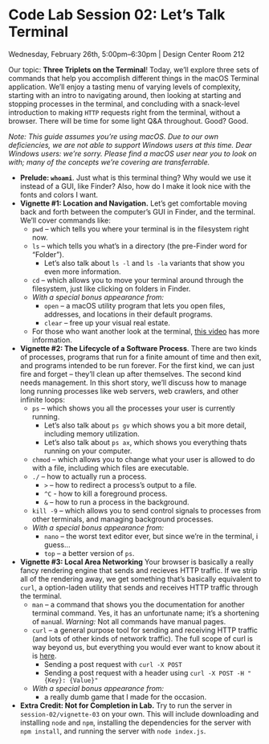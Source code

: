 # Code Lab Session 02: Let’s Talk Terminal
Wednesday, February 26th, 5:00pm–6:30pm | Design Center Room 212


Our topic: **Three Triplets on the Terminal**! Today, we’ll explore three sets of commands that help you accomplish different things in the macOS Terminal application. We’ll enjoy a tasting menu of varying levels of complexity, starting with an intro to navigating around, then looking at starting and stopping processes in the terminal, and concluding with a snack-level introduction to making `HTTP` requests right from the terminal, without a browser. There will be time for some light Q&A throughout. Good? Good.

*Note: This guide assumes you’re using macOS. Due to our own deficiencies, we are not able to support Windows users at this time. Dear Windows users: we’re sorry. Please find a macOS user near you to look on with; many of the concepts we’re covering are transferrable.*

- **Prelude: `whoami`**. Just what is this terminal thing? Why would we use it instead of a GUI, like Finder? Also, how do I make it look nice with the fonts and colors I want.
- **Vignette #1: Location and Navigation.** Let’s get comfortable moving back and forth between the computer’s GUI in Finder, and the terminal. We’ll cover commands like:
    - `pwd` – which tells you where your terminal is in the filesystem right now.
    - `ls` – which tells you what’s in a directory (the pre-Finder word for “Folder”).
        - Let’s also talk about `ls -l` and `ls -la` variants that show you even more information.
    - `cd` – which allows you to move your terminal around through the filesystem, just like clicking on folders in Finder.
    - *With a special bonus appearance from:*
        - `open` – a macOS utility program that lets you open files, addresses, and locations in their default programs.
        -  `clear` – free up your visual real estate.
    - For those who want another look at the terminal, [this video](https://www.youtube.com/watch?v=V4ShSik25Wo) has more information.
- **Vignette #2: The Lifecycle of a Software Process**. There are two kinds of processes, programs that run for a finite amount of time and then exit, and programs intended to be run forever. For the first kind, we can just fire and forget – they’ll clean up after themselves. The second kind needs management. In this short story, we’ll discuss how to manage long running processes like web servers, web crawlers, and other infinite loops:
    - `ps` – which shows you all the processes your user is currently running.
        - Let’s also talk about `ps gv` which shows you a bit more detail, including memory utilization.
        - Let’s also talk about `ps ax`, which shows you everything thats running on your computer.
    - `chmod` – which allows you to change what your user is allowed to do with a file, including which files are executable.
    - `./` – how to actually run a process.
        - `>` – how to redirect a process’s output to a file.
        - `^C` - how to kill a foreground process.
        - `&` – how to run a process in the background.
    - `kill -9` – which allows you to send control signals to processes from other terminals, and managing background processes.
    - *With a special bonus appearance from:*
        - `nano` – the worst text editor ever, but since we’re in the terminal, i guess…
        - `top` – a better version of `ps`.
- **Vignette #3: Local Area Networking** Your browser is basically a really fancy rendering engine that sends and recieves HTTP traffic. If we strip all of the rendering away, we get something that’s basically equivalent to `curl`, a option-laden utility that sends and receives HTTP traffic through the terminal.
    - `man` – a command that shows you the documentation for another terminal command. Yes, it has an unfortunate name; it’s a shortening of `man`ual. *Warning:* Not all commands have manual pages.
    - `curl` – a general purpose tool for sending and receiving HTTP traffic (and lots of other kinds of network traffic). The full scope of curl is way beyond us, but everything you would ever want to know about it is [here](https://ec.haxx.se/).
        - Sending a post request with `curl -X POST`
        - Sending a post request with a header using `curl -X POST -H "{Key}: {Value}"`
    - *With a special bonus appearance from:*
        - a really dumb game that I made for the occasion.
- **Extra Credit: Not for Completion in Lab.** Try to run the server in `session-02/vignette-03` on your own. This will include downloading and installing `node` and `npm`, installing the dependencies for the server with `npm install`, and running the server with `node index.js`.
